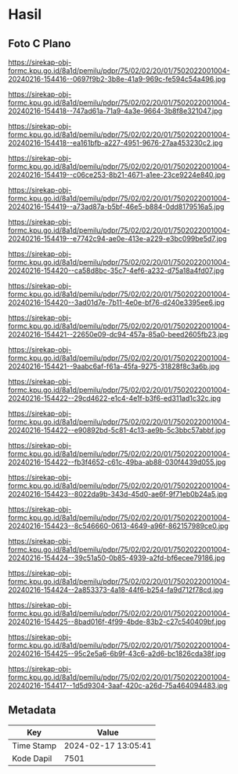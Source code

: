 # Hasil

## Foto C Plano

https://sirekap-obj-formc.kpu.go.id/8a1d/pemilu/pdpr/75/02/02/20/01/7502022001004-20240216-154416--0697f9b2-3b8e-41a9-969c-fe594c54a496.jpg

https://sirekap-obj-formc.kpu.go.id/8a1d/pemilu/pdpr/75/02/02/20/01/7502022001004-20240216-154418--747ad61a-71a9-4a3e-9664-3b8f8e321047.jpg

https://sirekap-obj-formc.kpu.go.id/8a1d/pemilu/pdpr/75/02/02/20/01/7502022001004-20240216-154418--ea161bfb-a227-4951-9676-27aa453230c2.jpg

https://sirekap-obj-formc.kpu.go.id/8a1d/pemilu/pdpr/75/02/02/20/01/7502022001004-20240216-154419--c06ce253-8b21-4671-a1ee-23ce9224e840.jpg

https://sirekap-obj-formc.kpu.go.id/8a1d/pemilu/pdpr/75/02/02/20/01/7502022001004-20240216-154419--a73ad87a-b5bf-46e5-b884-0dd8179516a5.jpg

https://sirekap-obj-formc.kpu.go.id/8a1d/pemilu/pdpr/75/02/02/20/01/7502022001004-20240216-154419--e7742c94-ae0e-413e-a229-e3bc099be5d7.jpg

https://sirekap-obj-formc.kpu.go.id/8a1d/pemilu/pdpr/75/02/02/20/01/7502022001004-20240216-154420--ca58d8bc-35c7-4ef6-a232-d75a18a4fd07.jpg

https://sirekap-obj-formc.kpu.go.id/8a1d/pemilu/pdpr/75/02/02/20/01/7502022001004-20240216-154420--3ad01d7e-7b11-4e0e-bf76-d240e3395ee6.jpg

https://sirekap-obj-formc.kpu.go.id/8a1d/pemilu/pdpr/75/02/02/20/01/7502022001004-20240216-154421--22650e09-dc94-457a-85a0-beed2605fb23.jpg

https://sirekap-obj-formc.kpu.go.id/8a1d/pemilu/pdpr/75/02/02/20/01/7502022001004-20240216-154421--9aabc6af-f61a-45fa-9275-31828f8c3a6b.jpg

https://sirekap-obj-formc.kpu.go.id/8a1d/pemilu/pdpr/75/02/02/20/01/7502022001004-20240216-154422--29cd4622-e1c4-4e1f-b3f6-ed311ad1c32c.jpg

https://sirekap-obj-formc.kpu.go.id/8a1d/pemilu/pdpr/75/02/02/20/01/7502022001004-20240216-154422--e90892bd-5c81-4c13-ae9b-5c3bbc57abbf.jpg

https://sirekap-obj-formc.kpu.go.id/8a1d/pemilu/pdpr/75/02/02/20/01/7502022001004-20240216-154422--fb3f4652-c61c-49ba-ab88-030f4439d055.jpg

https://sirekap-obj-formc.kpu.go.id/8a1d/pemilu/pdpr/75/02/02/20/01/7502022001004-20240216-154423--8022da9b-343d-45d0-ae6f-9f71eb0b24a5.jpg

https://sirekap-obj-formc.kpu.go.id/8a1d/pemilu/pdpr/75/02/02/20/01/7502022001004-20240216-154423--8c546660-0613-4649-a96f-862157989ce0.jpg

https://sirekap-obj-formc.kpu.go.id/8a1d/pemilu/pdpr/75/02/02/20/01/7502022001004-20240216-154424--39c51a50-0b85-4939-a2fd-bf6ecee79186.jpg

https://sirekap-obj-formc.kpu.go.id/8a1d/pemilu/pdpr/75/02/02/20/01/7502022001004-20240216-154424--2a853373-4a18-44f6-b254-fa9d712f78cd.jpg

https://sirekap-obj-formc.kpu.go.id/8a1d/pemilu/pdpr/75/02/02/20/01/7502022001004-20240216-154425--8bad016f-4f99-4bde-83b2-c27c540409bf.jpg

https://sirekap-obj-formc.kpu.go.id/8a1d/pemilu/pdpr/75/02/02/20/01/7502022001004-20240216-154425--95c2e5a6-6b9f-43c6-a2d6-bc1826cda38f.jpg

https://sirekap-obj-formc.kpu.go.id/8a1d/pemilu/pdpr/75/02/02/20/01/7502022001004-20240216-154417--1d5d9304-3aaf-420c-a26d-75a464094483.jpg


## Metadata

| Key        | Value               |
| ---------- | ------------------- |
| Time Stamp | 2024-02-17 13:05:41 |
| Kode Dapil | 7501                |



